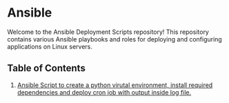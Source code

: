 # Ansible

Welcome to the Ansible Deployment Scripts repository! This repository contains various Ansible playbooks and roles for deploying and configuring applications on Linux servers.

## Table of Contents

1. [Ansible Script to create a python virutal environment, install required dependencies and deploy cron job with output inside log file.](https://github.com/Inderjit-blaggan/Ansible/blob/main/create_efs_log_rotation_v2_.yaml) 
